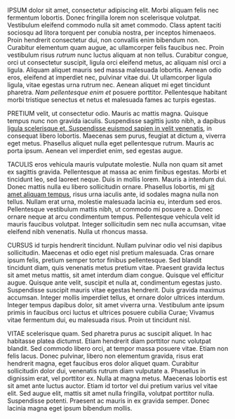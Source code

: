 IPSUM dolor sit amet, consectetur adipiscing elit. Morbi aliquam felis
nec fermentum lobortis. Donec fringilla lorem non scelerisque volutpat.
Vestibulum eleifend commodo nulla sit amet commodo. Class aptent taciti
sociosqu ad litora torquent per conubia nostra, per inceptos himenaeos.
Proin hendrerit consectetur dui, non convallis enim bibendum non.
Curabitur elementum quam augue, ac ullamcorper felis faucibus nec. Proin
vestibulum risus *rutrum* nunc luctus aliquam at non tellus. Curabitur
congue, orci ut consectetur suscipit, ligula orci eleifend metus, ac
aliquam nisl orci a ligula. Aliquam aliquet mauris sed massa malesuada
lobortis. Aenean odio eros, eleifend at imperdiet nec, pulvinar vitae
dui. Ut ullamcorper ligula ligula, vitae egestas urna rutrum nec. Aenean
aliquet mi eget tincidunt pharetra. _Nam pellentesque enim et_ posuere
porttitor. Pellentesque habitant morbi tristique senectus et netus et
malesuada fames ac turpis egestas.

PRETIUM velit, ut consectetur odio. Mauris ac mattis magna. Quisque
tempus nunc non gravida iaculis. Suspendisse sagittis justo nibh, a
dapibus [ligula scelerisque et. Suspendisse euismod sapien in velit
venenatis](http://autie.io), in consequat libero lobortis. Maecenas sem
purus, feugiat at dictum a, viverra eget metus. Phasellus aliquet nulla
eget pellentesque rutrum. Mauris ac porta ipsum. Aenean vel imperdiet
enim, sed egestas augue.

TACULIS eros vehicula mauris vulputate molestie. Nulla non quam sit amet
ex sagittis gravida. Pellentesque at massa ac enim finibus egestas.
Morbi et tincidunt leo, sed laoreet neque. Duis in mollis lorem. Mauris
a interdum dui. Donec mattis nulla eu libero sollicitudin ornare.
Phasellus lobortis, mi [sit amet aliquam tempus][0], risus urna iaculis
ante, id sodales magna nulla non tellus. Nullam erat urna, molestie
malesuada lacinia eu, interdum sed eros. Pellentesque vestibulum mattis
nibh, ut commodo mi posuere a. Donec ornare neque at arcu condimentum
tempus. Pellentesque vehicula velit id mauris faucibus volutpat. Integer
sollicitudin sem nec nulla accumsan, vitae eleifend nibh venenatis.
Nulla ut rhoncus massa.

[0]: https:///tem.us/blog/2110/after-singularity.html

CURSUS id turpis hendrerit tincidunt. Nullam pulvinar odio vel nisi
dapibus sollicitudin. Maecenas et odio eget nisl pretium malesuada. Cras
ornare ipsum felis, pretium semper tortor finibus pellentesque. Sed
blandit tincidunt diam, quis venenatis metus pretium vitae. Praesent
gravida lectus sit amet metus mattis, sit amet interdum diam congue.
Quisque vel efficitur augue. Quisque ante velit, suscipit et nulla at,
condimentum egestas justo. Suspendisse suscipit mauris vitae egestas
hendrerit. Duis gravida maximus accumsan. Integer mollis imperdiet
tellus, et ornare dolor ultrices interdum. Integer tempus dapibus dolor,
sit amet viverra urna. Vestibulum ante ipsum primis in faucibus orci
luctus et ultrices posuere cubilia Curae; Vivamus vitae fermentum dui,
eu malesuada risus. Proin ut tincidunt nisl.

VITAE scelerisque quam. Sed pharetra purus ac suscipit aliquet. In hac
habitasse platea dictumst. Etiam hendrerit diam porttitor nunc volutpat
blandit. Sed commodo libero orci, at tempor massa posuere vitae. Etiam
non felis lacus. Donec pulvinar, libero non elementum gravida, risus
erat hendrerit magna, eget faucibus eros dolor aliquet quam. Curabitur
sollicitudin dolor dui, venenatis rutrum diam vulputate a. Phasellus in
dignissim erat, vel porttitor ex. Nulla at magna metus. Maecenas
lobortis est sit amet ante luctus auctor. Etiam id tortor vel dui
pretium varius vel vitae elit. Sed augue elit, mattis sit amet nulla
fringilla, volutpat porttitor nulla. Suspendisse potenti. Praesent ac
mauris in ex gravida semper. Donec lacinia magna eget ipsum bibendum
mollis.
